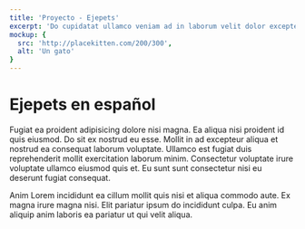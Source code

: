 ```yaml
---
title: 'Proyecto - Ejepets'
excerpt: 'Do cupidatat ullamco veniam ad in laborum velit dolor excepteur adipisicing Lorem duis id. Non adipisicing reprehenderit cupidatat culpa qui commodo quis'
mockup: {
  src: 'http://placekitten.com/200/300',
  alt: 'Un gato'
}
---
```


# Ejepets en español

Fugiat ea proident adipisicing dolore nisi magna. Ea aliqua nisi proident id quis eiusmod. Do sit ex nostrud eu esse. Mollit in ad excepteur aliqua et nostrud ea consequat laborum voluptate. Ullamco est fugiat duis reprehenderit mollit exercitation laborum minim. Consectetur voluptate irure voluptate ullamco eiusmod quis et. Eu sunt sunt consectetur nisi eu deserunt fugiat consequat.

Anim Lorem incididunt ea cillum mollit quis nisi et aliqua commodo aute. Ex magna irure magna nisi. Elit pariatur ipsum do incididunt culpa. Eu anim aliquip anim laboris ea pariatur ut qui velit aliqua.